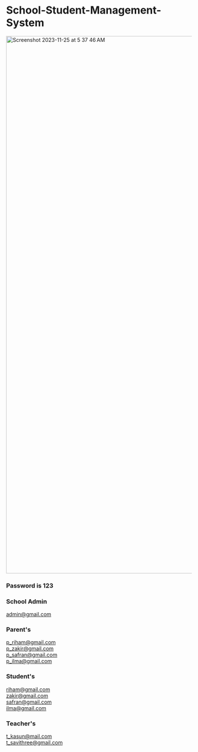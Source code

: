 # School-Student-Management-System

<img width="1458" alt="Screenshot 2023-11-25 at 5 37 46 AM" src="https://github.com/OUSL-GROUP-BrinaryBrains/School-Student-Management-System/assets/90142607/cc09a9c5-1abb-4ced-a169-ba1f2c981ad0">

### Password is 123

### School Admin <br>
admin@gmail.com <br>

### Parent's <br>
p_riham@gmail.com <br>
p_zakir@gmail.com <br>
p_safran@gmail.com <br>
p_ilma@gmail.com <br>

### Student's <br>
riham@gmail.com <br>
zakir@gmail.com <br>
safran@gmail.com <br>
ilma@gmail.com <br>

### Teacher's <br>
t_kasun@mail.com <br>
t_savithree@gmail.com <br>
